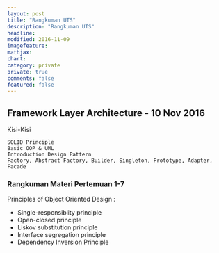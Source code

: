 ```yaml
---
layout: post
title: "Rangkuman UTS"
description: "Rangkuman UTS"
headline: 
modified: 2016-11-09
imagefeature: 
mathjax: 
chart: 
category: private
private: true
comments: false
featured: false
---
```


## Framework Layer Architecture - 10 Nov 2016

Kisi-Kisi 

```
SOLID Principle
Basic OOP & UML
Introduction Design Pattern
Factory, Abstract Factory, Builder, Singleton, Prototype, Adapter, Facade
```

### Rangkuman Materi Pertemuan 1-7

Principles of Object Oriented Design :

- Single-responsiblity principle
- Open-closed principle
- Liskov substitution principle
- Interface segregation principle
- Dependency Inversion Principle
